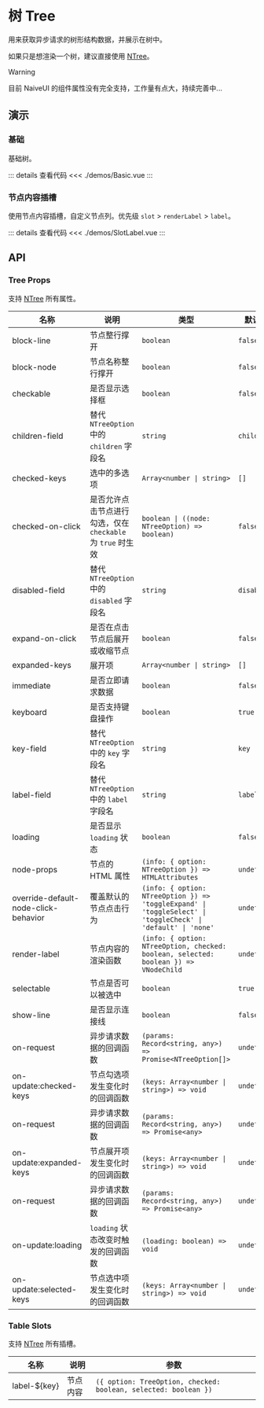 # 树 Tree

用来获取异步请求的树形结构数据，并展示在树中。

如果只是想渲染一个树，建议直接使用 [NTree](https://www.naiveui.com/zh-CN/light/components/tree)。

> [!WARNING]
> 目前 NaiveUI 的组件属性没有完全支持，工作量有点大，持续完善中...

## 演示

<script setup lang="ts">
import { Basic, SlotLabel } from './demos'
</script>

### 基础

基础树。

<Basic />

::: details 查看代码
<<< ./demos/Basic.vue
:::

### 节点内容插槽

使用节点内容插槽，自定义节点列。优先级 `slot` > `renderLabel` > `label`。

<SlotLabel />

::: details 查看代码
<<< ./demos/SlotLabel.vue
:::

## API

### Tree Props

支持 [NTree](https://www.naiveui.com/zh-CN/light/components/tree#Tree-Props) 所有属性。

| 名称                                 | 说明                                                        | 类型                                                                                                          | 默认值      |
| ------------------------------------ | ----------------------------------------------------------- | ------------------------------------------------------------------------------------------------------------- | ----------- |
| block-line                           | 节点整行撑开                                                | `boolean`                                                                                                     | `false`     |
| block-node                           | 节点名称整行撑开                                            | `boolean`                                                                                                     | `false`     |
| checkable                            | 是否显示选择框                                              | `boolean`                                                                                                     | `false`     |
| children-field                       | 替代 `NTreeOption` 中的 `children` 字段名                   | `string`                                                                                                      | `children`  |
| checked-keys                         | 选中的多选项                                                | `Array<number \| string>`                                                                                     | `[]`        |
| checked-on-click                     | 是否允许点击节点进行勾选，仅在 `checkable` 为 `true` 时生效 | `boolean \| ((node: NTreeOption) => boolean)`                                                                 | `false`     |
| disabled-field                       | 替代 `NTreeOption` 中的 `disabled` 字段名                   | `string`                                                                                                      | `disabled`  |
| expand-on-click                      | 是否在点击节点后展开或收缩节点                              | `boolean`                                                                                                     | `false`     |
| expanded-keys                        | 展开项                                                      | `Array<number \| string>`                                                                                     | `[]`        |
| immediate                            | 是否立即请求数据                                            | `boolean`                                                                                                     | `false`     |
| keyboard                             | 是否支持键盘操作                                            | `boolean`                                                                                                     | `true`      |
| key-field                            | 替代 `NTreeOption` 中的 `key` 字段名                        | `string`                                                                                                      | `key`       |
| label-field                          | 替代 `NTreeOption` 中的 `label` 字段名                      | `string`                                                                                                      | `label`     |
| loading                              | 是否显示 `loading` 状态                                     | `boolean`                                                                                                     | `false`     |
| node-props                           | 节点的 HTML 属性                                            | `(info: { option: NTreeOption }) => HTMLAttributes`                                                           | `undefined` |
| override-default-node-click-behavior | 覆盖默认的节点点击行为                                      | `(info: { option: NTreeOption }) => 'toggleExpand' \| 'toggleSelect' \| 'toggleCheck' \| 'default' \| 'none'` | `undefined` |
| render-label                         | 节点内容的渲染函数                                          | `(info: { option: NTreeOption, checked: boolean, selected: boolean }) => VNodeChild`                          | `undefined` |
| selectable                           | 节点是否可以被选中                                          | `boolean`                                                                                                     | `true`      |
| show-line                            | 是否显示连接线                                              | `boolean`                                                                                                     | `false`     |
| on-request                           | 异步请求数据的回调函数                                      | `(params: Record<string, any>) => Promise<NTreeOption[]>`                                                     | `undefined` |
| on-update:checked-keys               | 节点勾选项发生变化时的回调函数                              | `(keys: Array<number \| string>) => void`                                                                     | `undefined` |
| on-request                           | 异步请求数据的回调函数                                      | `(params: Record<string, any>) => Promise<any>`                                                               | `undefined` |
| on-update:expanded-keys              | 节点展开项发生变化时的回调函数                              | `(keys: Array<number \| string>) => void`                                                                     | `undefined` |
| on-request                           | 异步请求数据的回调函数                                      | `(params: Record<string, any>) => Promise<any>`                                                               | `undefined` |
| on-update:loading                    | `loading` 状态改变时触发的回调函数                          | `(loading: boolean) => void`                                                                                  | `undefined` |
| on-update:selected-keys              | 节点选中项发生变化时的回调函数                              | `(keys: Array<number \| string>) => void`                                                                     | `undefined` |

### Table Slots

支持 [NTree](https://www.naiveui.com/zh-CN/light/components/tree#Tree-Slots) 所有插槽。

| 名称           | 说明     | 参数                                                            |
| -------------- | -------- | --------------------------------------------------------------- |
| label-$\{key\} | 节点内容 | `({ option: TreeOption, checked: boolean, selected: boolean })` |
